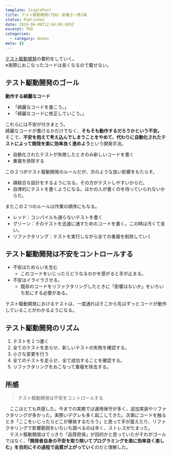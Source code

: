 ```yaml
---
template: SinglePost
title: テスト駆動開発(TDD) 前書き～第1章
status: Published
date: 2019-06-08T12:04:09.695Z
excerpt: TDD
categories:
  - category: Books
meta: {}
---
```

[テスト駆動開発](https://www.amazon.co.jp/%E3%83%86%E3%82%B9%E3%83%88%E9%A7%86%E5%8B%95%E9%96%8B%E7%99%BA-Kent-Beck/dp/4274217884)の要約をしていく。  
※実際におこなったコードは長くなるので載せない。

## テスト駆動開発のゴール
**動作する綺麗なコード**  
- 「綺麗なコードを書こう。」
- 「綺麗なコードに修正していこう。」

これらには不安が付きまとう。  
綺麗なコードが書けるかだけでなく、**そもそも動作するだろうかという不安。**  
そこで、**不安を抱えて考え込んでしまうことをやめて、代わりに自動化されたテストによって開発を楽に効率良く進めよう**という開発手法。  
- 自動化されたテストが失敗したときのみ新しいコードを書く
- 重複を排除する

この２つがテスト駆動開発のルールだが、次のような良い影響をもたらす。
- 疎結合な設計をするようになる。その方がテストしやすいからだ。
- 自律的にテストを書くようになる。ほかの人が書くのを待っていられないからだ。

またこの２つのルールは作業の順序にもなる。
- レッド：コンパイルも通らないテストを書く
- グリーン：そのテストを迅速に通すためのコードを書く。この時は汚くて良い。
- リファクタリング：テストを実行しながら全ての重複を削除していく

## テスト駆動開発は不安をコントロールする
- 不安はためらいを生む
  - このコードをいじったらどうなるのかを感がると手が止まる。
- 不安はイライラさせる。
  - 既存のコードをリファクタリングしたときに「影響はないか」をいちいち気にする必要がある。

テスト駆動開発におけるテストは、一度通ればそこから先はずっとコードが動作していることがわかるようになる。

## テスト駆動開発のリズム
1. テストを１つ書く
2. 全てのテストを走らせ、新しいテストの失敗を確認する。
3. 小さな変更を行う
4. 全てのテストを走らせ、全て成功することを確認する。
5. リファクタリングをおこなって重複を除去する。

## 所感
> テスト駆動開発は不安をコントロールする

　ここはとても共感した。今までの実務では運用保守が多く、追加実装やリファクタリングが多かった。実際いデグレも多く起こしてきた。次第にコードを触るとき「ここをいじったらどこが爆発するだろう」と思って手が震えたり、リファクタリングで影響範囲をいちいち調べるのは辛く、ストレスがたまった。  
　テスト駆動開発はてっきり「品質担保」が目的かと思っていたがそれがゴールではなく、**「開発者自身の不安を取り除いてプログラミングを楽に効率良く楽しむ」を目的にその過程で品質が上がっていく**のだと理解した。
